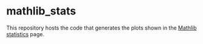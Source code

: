 # mathlib_stats

This repository hosts the code that generates the plots shown in the [Mathlib statistics](https://leanprover-community.github.io/mathlib_stats.html) page.
